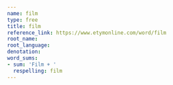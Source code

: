 ```yaml
---
name: film
type: free
title: film
reference_link: https://www.etymonline.com/word/film
root_name: 
root_language: 
denotation: 
word_sums:
- sum: 'Film + '
  respelling: film
---
```

